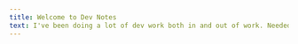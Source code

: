 ```yaml
---
title: Welcome to Dev Notes
text: I've been doing a lot of dev work both in and out of work. Needed to create a space to post notes of the different dev things I'm learning. Currently been working mostly with AI/ML technologies. Also been doing more Python development as part of that but recently been working on a TypeScript backend project. Expect notes covering a lot of topics and domains.
---
```


